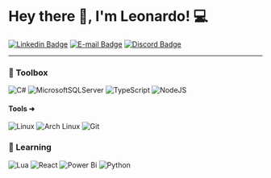 # Hey there 👋, I'm Leonardo! 💻

[![Linkedin Badge](https://img.shields.io/badge/Leonardo%20Gutierrez-0077B5?style=flat-square&logo=linkedin&logoColor=white)](https://www.linkedin.com/in/leogutierrez00)
[![E-mail Badge](https://img.shields.io/badge/Email-D14836?style=flat-square&logo=gmail&logoColor=white)](mailto:leogt.dev@gmail.com)
[![Discord Badge](https://img.shields.io/badge/L30Gt-5865F2?style=flat-square&logo=discord&logoColor=white)](https://discord.com/users/468449698479341572)


<!--
A 23 years old student 
-->



---


### 🧰 Toolbox

![C#](https://img.shields.io/badge/c%23-%234B275F.svg?style=for-the-badge&logo=csharp&logoColor=white)
![MicrosoftSQLServer](https://img.shields.io/badge/SQL%20Server-CC2927?style=for-the-badge&logo=microsoft%20sql%20server&logoColor=white)
![TypeScript](https://img.shields.io/badge/typescript-%23007ACC.svg?style=for-the-badge&logo=typescript&logoColor=white)
![NodeJS](https://img.shields.io/badge/node.js-6DA55F?style=for-the-badge&logo=node.js&logoColor=white)
<br />

#### Tools ➜
![Linux](https://img.shields.io/badge/Linux-FCC624?style=for-the-badge&logo=linux&logoColor=black)
![Arch Linux](https://img.shields.io/badge/Arch_Linux-1793D1?style=for-the-badge&logo=arch-linux&logoColor=white)
![Git](https://img.shields.io/badge/GIT-E44C30?style=for-the-badge&logo=git&logoColor=white)

### 🌱 Learning
![Lua](https://img.shields.io/badge/Lua-2C2D72?style=for-the-badge&logo=lua&logoColor=white)
![React](https://img.shields.io/badge/React-20232A?style=for-the-badge&logo=react&logoColor=61DAFB)
![Power Bi](https://img.shields.io/badge/power_bi-F2C811?style=for-the-badge&logo=powerbi&logoColor=black)
![Python](https://img.shields.io/badge/Python-14354C?style=for-the-badge&logo=python&logoColor=white)

<!--
#
<div>
<img align="left" alt="" width="40px" height="40px" style="padding-right:10px" src="https://cdn.jsdelivr.net/gh/devicons/devicon/icons/csharp/csharp-original.svg"/>
<img align="left" alt="" width="40px" height="40px" style="padding-right:10px" src="https://cdn.jsdelivr.net/gh/devicons/devicon/icons/lua/lua-plain.svg" />
<img align="left" alt="" width="40px" height="40px" style="padding-right:10px" src="https://cdn.jsdelivr.net/gh/devicons/devicon/icons/typescript/typescript-original.svg"/>
<img align="left" alt="" width="40px" height="40px" style="padding-right:10px" src="https://cdn.jsdelivr.net/gh/devicons/devicon/icons/angularjs/angularjs-original.svg"/>
<img align="left" alt="" width="40px" height="40px" style="padding-right:10px" src="https://cdn.jsdelivr.net/gh/devicons/devicon/icons/microsoftsqlserver/microsoftsqlserver-plain.svg"/>
<img align="left" alt="" width="40px" height="40px" style="padding-right:10px" src="https://cdn.jsdelivr.net/gh/devicons/devicon/icons/python/python-original.svg"/>
</div>

<br />
[![Anurag's GitHub stats](https://github-readme-stats.vercel.app/api?username=L30Gt)](https://github.com/anuraghazra/github-readme-stats)
-->
